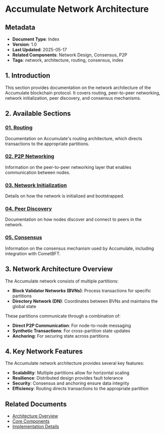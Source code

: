 # Accumulate Network Architecture

## Metadata
- **Document Type**: Index
- **Version**: 1.0
- **Last Updated**: 2025-05-17
- **Related Components**: Network Design, Consensus, P2P
- **Tags**: network, architecture, routing, consensus, index

## 1. Introduction

This section provides documentation on the network architecture of the Accumulate blockchain protocol. It covers routing, peer-to-peer networking, network initialization, peer discovery, and consensus mechanisms.

## 2. Available Sections

### [01. Routing](./01_routing/)
Documentation on Accumulate's routing architecture, which directs transactions to the appropriate partitions.

### [02. P2P Networking](./02_p2p/)
Information on the peer-to-peer networking layer that enables communication between nodes.

### [03. Network Initialization](./03_initialization/)
Details on how the network is initialized and bootstrapped.

### [04. Peer Discovery](./04_peer_discovery/)
Documentation on how nodes discover and connect to peers in the network.

### [05. Consensus](./05_consensus/)
Information on the consensus mechanism used by Accumulate, including integration with CometBFT.

## 3. Network Architecture Overview

The Accumulate network consists of multiple partitions:

- **Block Validator Networks (BVNs)**: Process transactions for specific partitions
- **Directory Network (DN)**: Coordinates between BVNs and maintains the global state

These partitions communicate through a combination of:

- **Direct P2P Communication**: For node-to-node messaging
- **Synthetic Transactions**: For cross-partition state updates
- **Anchoring**: For securing state across partitions

## 4. Key Network Features

The Accumulate network architecture provides several key features:

- **Scalability**: Multiple partitions allow for horizontal scaling
- **Resilience**: Distributed design provides fault tolerance
- **Security**: Consensus and anchoring ensure data integrity
- **Efficiency**: Routing directs transactions to the appropriate partition

## Related Documents

- [Architecture Overview](../02_architecture/01_overview.md)
- [Core Components](../03_core_components/00_index.md)
- [Implementation Details](../06_implementation/00_index.md)
